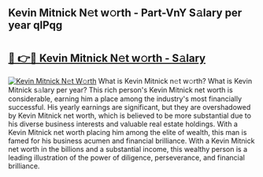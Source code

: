## Kevin Mitnick N𝚎t w𝚘rth - Part-VnY S𝚊lary per year qIPqg

# <h2><a href="http://gc358ug.nevu.top/?p=Kevin+Mitnick">🔗 👉🔴 Kevin Mitnick N𝚎t w𝚘rth - S𝚊lary</a></h2>

[![Kevin Mitnick N𝚎t W𝚘rth](https://i.imgur.com/Oavwk0R.jpeg)](http://gc358ug.nevu.top/?p=Kevin+Mitnick)
What is Kevin Mitnick n𝚎t w𝚘rth? What is Kevin Mitnick s𝚊lary per year?
This rich person's Kevin Mitnick net worth is considerable, earning him a place among the industry's most financially successful. His yearly earnings are significant, but they are overshadowed by Kevin Mitnick net worth, which is believed to be more substantial due to his diverse business interests and valuable real estate holdings. With a Kevin Mitnick net worth placing him among the elite of wealth, this man is famed for his business acumen and financial brilliance. With a Kevin Mitnick net worth in the billions and a substantial income, this wealthy person is a leading illustration of the power of diligence, perseverance, and financial brilliance.
